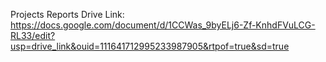 Projects Reports Drive Link: https://docs.google.com/document/d/1CCWas_9byELj6-Zf-KnhdFVuLCG-RL33/edit?usp=drive_link&ouid=111641712995233987905&rtpof=true&sd=true
